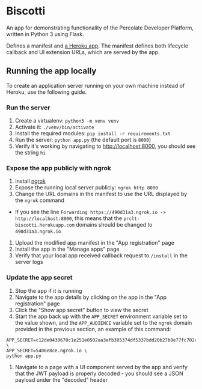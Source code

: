 # Biscotti
An app for demonstrating functionality of the Percolate Developer Platform, written in
Python 3 using Flask.

Defines a manifest and [a Heroku app](https://prclt-biscotti.herokuapp.com/).
The manifest defines both lifecycle callback and UI extension URLs, which are served by
the app.

## Running the app locally

To create an application server running on your own machine instead of Heroku, use the
following guide.

### Run the server

1. Create a virtualenv: `python3 -m venv venv`
1. Activate it: `./venv/bin/activate`
1. Install the required modules: `pip install -r requirements.txt`
1. Run the server: `python app.py` (the default port is `8000`)
1. Verify it's working by navigating to [http://localhost:8000](http://localhost:8000),
   you should see the string `hi`

### Expose the app publicly with ngrok

1. Install [ngrok](https://ngrok.com/)
1. Expose the running local server publicly: `ngrok http 8000`
1. Change the URL domains in the manifest to use the URL displayed by the `ngrok`
   command
  - If you see the line
    `Forwarding https://490d31a3.ngrok.io -> http://localhost:8000`, this means that
    the `prclt-biscotti.herokuapp.com` domains should be changed to
    `490d31a3.ngrok.io`
1. Upload the modified app manifest in the "App registration" page
1. Install the app in the "Manage apps" page
1. Verify that your local app received callback request to `/install` in the server logs

### Update the app secret

1. Stop the app if it is running
1. Navigate to the app details by clicking on the app in the "App registration" page
1. Click the "Show app secret" button to view the secret
1. Start the app back up with the `APP_SECRET` environment variable set to the value
   shown, and the `APP_AUDIENCE` variable set to the `ngrok` domain provided in the
   previous section, an example of this command:
```
APP_SECRET=c12de0430670c1e251e0502aa3afb385374df5337bdd20b27b0e77fc702c9b1a \
APP_SECRET=5406e8ce.ngrok.io \
python app.py
```
1. Navigate to a page with a UI component served by the app and verify that the JWT
   payload is properly decoded - you should see a JSON payload under the "decoded"
   header
